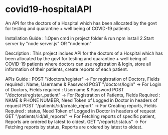 # covid19-hospitalAPI
An API for the doctors of a Hospital which has been allocated by the govt for testing and quarantine + well being of COVID-19 patients

Installation Guide :
1.Open cmd in project folder & run npm install
2.Start server by "node server.js" OR "nodemon"

Description :
This project inclues API for the doctors of a Hospital which has been allocated by the govt for testing and quarantine + well being of COVID-19 patients where doctors can use registration & login, store all information of their patients, create reports of each patient.

APIs Guide :
POST "/doctors/register" → For registration of Doctors, Fields required : Name, Username & Password
POST "/doctors/login" → For Login of Doctors, Fields required : Username & Password
POST "/doctors/register_patient" → For Registration of Patients, Fields Required : NAME & PHONE NUMBER, Need Token of Logged in Doctor in headers of request
POST "/patients/:id/create_report" → For Creating reports, Fields Required : status, Need Token of Logged in Doctor in headers of request
GET "/patients/:id/all_reports" → For Fetching reports of specific patient, Reports are ordered by latest to oldest.
GET "/reports/:status" → For Fetching reports by status, Reports are ordered by latest to oldest.
